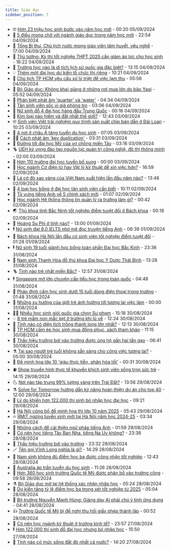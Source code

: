 ```yaml
---
title: Giáo dục
sidebar_position: 7
---
```


<!-- vnexpress-giao-duc:START -->
- 🤓 [Hơn 23 triệu học sinh bước vào năm học mới](https://vnexpress.net/hon-23-trieu-hoc-sinh-buoc-vao-nam-hoc-moi-4788964.html) - 00:20 05/09/2024
- 🦆 [5 điều mong chờ với ngành giáo dục trong năm học mới](https://vnexpress.net/5-dieu-mong-cho-voi-nganh-giao-duc-trong-nam-hoc-moi-4788612.html) - 22:54 04/09/2024
- 🦩 [Tổng Bí thư, Chủ tịch nước mong giáo viên tâm huyết, yêu nghề](https://vnexpress.net/thu-chu-tich-nuoc-tong-bi-thu-to-lam-gui-nganh-giao-duc-khai-giang-nam-hoc-moi-4789013.html) - 17:00 04/09/2024
- 🌮 [Thủ tướng: Kỳ thi tốt nghiệp THPT 2025 cần giảm áp lực cho học sinh](https://vnexpress.net/thu-tuong-ky-thi-tot-nghiep-thpt-2025-can-giam-ap-luc-cho-hoc-sinh-4789119.html) - 16:22 04/09/2024
- 🔭 [Trường học nào là di tích lịch sử quốc gia đặc biệt?](https://vnexpress.net/truong-hoc-nao-la-di-tich-lich-su-quoc-gia-dac-biet-4788999.html) - 13:15 04/09/2024
- 💡 [Thêm một đại học dự kiến tổ chức thi riêng](https://vnexpress.net/them-mot-dai-hoc-du-kien-to-chuc-thi-rieng-4788955.html) - 10:21 04/09/2024
- 🥰 [Chủ tịch TP HCM yêu cầu xử lý triệt để việc lạm thu](https://vnexpress.net/chu-tich-tp-hcm-yeu-cau-xu-ly-triet-de-viec-lam-thu-4788866.html) - 05:56 04/09/2024
- 🐲 [Bộ Giáo dục: Không khai giảng ở những nơi mưa lớn do bão Yagi](https://vnexpress.net/bo-giao-duc-khong-khai-giang-o-nhung-noi-mua-lon-do-bao-yagi-4788919.html) - 05:52 04/09/2024
- 🦒 [Phân biệt phát âm &#39;quarter&#39; và &#39;water&#39;](https://vnexpress.net/phan-biet-phat-am-quarter-va-water-4788888.html) - 04:34 04/09/2024
- 🦆 [Tân sinh viên sốc vì giá phòng trọ](https://vnexpress.net/gia-nha-tro-sinh-vien-tai-ha-noi-4780397.html) - 03:06 04/09/2024
- 🧰 [Nữ sinh đỗ 4 đại học hàng đầu Trung Quốc](https://vnexpress.net/nu-sinh-do-4-dai-hoc-hang-dau-trung-quoc-4788713.html) - 00:16 04/09/2024
- 🐘 [Kim loại nào hiếm và đắt nhất thế giới?](https://vnexpress.net/kim-loai-nao-hiem-va-dat-nhat-the-gioi-4788648.html) - 12:43 03/09/2024
- 🤓 [Sinh viên Việt trải nghiệm quy trình sản xuất chip bán dẫn ở Đài Loan](https://vnexpress.net/sinh-vien-viet-trai-nghiem-quy-trinh-san-xuat-chip-ban-dan-o-dai-loan-4788617.html) - 10:25 03/09/2024
- 🧰 [4 nơi ở châu Á tăng tuyển du học sinh](https://vnexpress.net/4-noi-o-chau-a-tang-tuyen-du-hoc-sinh-4776397.html) - 07:05 03/09/2024
- 🧑‍💻 [Cách phát âm &#39;key duplication&#39;](https://vnexpress.net/cach-phat-am-key-duplication-4788566.html) - 03:31 03/09/2024
- 🫶 [Đường tới đại học Mỹ của vợ chồng miền Tây](https://vnexpress.net/duong-toi-dai-hoc-my-cua-vo-chong-mien-tay-4788023.html) - 03:16 03/09/2024
- 🪜 [UEH kỳ vọng đào tạo nguồn lực quản trị công nghệ, đô thị thông minh](https://vnexpress.net/ueh-ky-vong-dao-tao-nguon-luc-quan-tri-cong-nghe-do-thi-thong-minh-4787658.html) - 02:00 03/09/2024
- 🎊 [Hơn 110 trường đại học tuyển bổ sung](https://vnexpress.net/hon-110-truong-dai-hoc-tuyen-bo-sung-4788249.html) - 00:00 03/09/2024
- 🧐 [Học ngành Cơ điện tử hay Vật lý kỹ thuật dễ xin việc hơn?](https://vnexpress.net/hoc-nganh-co-dien-tu-hay-vat-ly-ky-thuat-de-xin-viec-hon-4788216.html) - 16:59 02/09/2024
- 🌈 [Lá cờ đỏ sao vàng của Việt Nam xuất hiện lần đầu năm nào?](https://vnexpress.net/la-co-do-sao-vang-cua-viet-nam-xuat-hien-lan-dau-nam-nao-4788414.html) - 13:48 02/09/2024
- 🥰 [4 loại học bổng ở đại học tân sinh viên cần biết](https://vnexpress.net/4-loai-hoc-bong-o-dai-hoc-tan-sinh-vien-can-biet-4786121.html) - 10:11 02/09/2024
- 🎡 [Từ vựng tiếng Anh về 5 chính sách mới](https://vnexpress.net/tu-vung-tieng-anh-ve-5-chinh-sach-moi-4788319.html) - 01:07 02/09/2024
- 🎊 [Học ngành Hệ thống thông tin quản lý ra trường làm gì?](https://vnexpress.net/hoc-nganh-he-thong-thong-tin-quan-ly-ra-truong-lam-gi-4788248.html) - 00:42 02/09/2024
- 🌏 [Thủ khoa tỉnh Bắc Ninh tốt nghiệp điểm tuyệt đối ở Bách khoa](https://vnexpress.net/thu-khoa-tinh-bac-ninh-tot-nghiep-diem-tuyet-doi-o-bach-khoa-4788183.html) - 00:16 02/09/2024
- 🥸 [Hoàng Su Phì ở tỉnh nào?](https://vnexpress.net/hoang-su-phi-o-tinh-nao-4787557.html) - 13:00 01/09/2024
- 🕴 [Nữ sinh đạt 8.0 IELTS nhờ mê đọc truyện tiếng Anh](https://vnexpress.net/nu-sinh-dat-8-0-ielts-nho-me-doc-truyen-tieng-anh-4787808.html) - 06:39 01/09/2024
- 💂 [Bách khoa Hà Nội lần đầu có sinh viên tốt nghiệp điểm tuyệt đối](https://vnexpress.net/bach-khoa-ha-noi-lan-dau-co-sinh-vien-tot-nghiep-diem-tuyet-doi-4788089.html) - 01:28 01/09/2024
- 🕴 [Nữ sinh 19 tuổi giành học bổng toàn phần Đại học Bắc Kinh](https://vnexpress.net/nu-sinh-19-tuoi-gianh-hoc-bong-toan-phan-dai-hoc-bac-kinh-4786261.html) - 23:36 31/08/2024
- 🌋 [Nam sinh Thanh Hóa đỗ thủ khoa Đại học Y Dược Thái Bình](https://vnexpress.net/nam-sinh-thanh-hoa-do-thu-khoa-dai-hoc-y-duoc-thai-binh-4785844.html) - 13:28 31/08/2024
- 🪜 [Tỉnh nào trẻ nhất miền Bắc?](https://vnexpress.net/tinh-nao-tre-nhat-mien-bac-4788020.html) - 12:57 31/08/2024
- 🕴 [Singapore mở lớp chuyên cấp tiểu học trong toàn quốc](https://vnexpress.net/singapore-mo-lop-chuyen-cap-tieu-hoc-trong-toan-quoc-4786389.html) - 04:48 31/08/2024
- 🎃 [Pháp định cấm học sinh dưới 15 tuổi dùng điện thoại trong trường](https://vnexpress.net/phap-dinh-cam-hoc-sinh-duoi-15-tuoi-dung-dien-thoai-trong-truong-4786657.html) - 01:48 31/08/2024
- 🦏 [Những xu hướng của giới trẻ ảnh hưởng tới tương lai việc làm](https://vnexpress.net/nhung-xu-huong-cua-gioi-tre-anh-huong-toi-tuong-lai-viec-lam-4787695.html) - 00:00 31/08/2024
- 🧑‍🏫 [Nhiều học sinh giỏi quốc gia chọn Sư phạm](https://vnexpress.net/nhieu-hoc-sinh-gioi-quoc-gia-chon-su-pham-4787642.html) - 15:18 30/08/2024
- 💡 [8 trẻ mầm non mắc kẹt ở trường khi lũ về](https://vnexpress.net/8-tre-mam-non-mac-ket-o-truong-khi-lu-ve-4787743.html) - 12:24 30/08/2024
- 🐎 [Tỉnh nào có diện tích trồng thanh long lớn nhất?](https://vnexpress.net/tinh-nao-co-dien-tich-trong-thanh-long-lon-nhat-4787720.html) - 12:13 30/08/2024
- 🧰 [TP HCM cấm ép học sinh mua đồng phục, sách tham khảo](https://vnexpress.net/tp-hcm-cam-ep-hoc-sinh-mua-dong-phuc-sach-tham-khao-4787706.html) - 11:15 30/08/2024
- 🙉 [Thầy hiệu trưởng bơi vào trường được ủng hộ gần hai tấn gạo](https://vnexpress.net/thay-hieu-truong-boi-vao-truong-duoc-ung-ho-gan-hai-tan-gao-4787413.html) - 06:41 30/08/2024
- ⚗️ [Tại sao người trẻ tuổi không sẵn sàng cho công việc tương lai?](https://vnexpress.net/tai-sao-nguoi-tre-tuoi-khong-san-sang-cho-cong-viec-tuong-lai-4787264.html) - 05:00 30/08/2024
- 🌝 [Đề minh họa lớp 10 &#39;giàu thực tiễn, phân hóa tốt&#39;](https://vnexpress.net/de-minh-hoa-lop-10-giau-thuc-tien-phan-hoa-tot-4787318.html) - 00:31 30/08/2024
- ⛽️ [Show truyền hình thực tế khuyến khích sinh viên sống trọn sức trẻ](https://vnexpress.net/show-truyen-hinh-thuc-te-khuyen-khich-sinh-vien-song-tron-suc-tre-4787165.html) - 14:15 29/08/2024
- 🌜 [Nơi nào tập trung 99% lượng vàng trên Trái Đất?](https://vnexpress.net/noi-nao-tap-trung-99-luong-vang-tren-trai-dat-4787242.html) - 13:56 29/08/2024
- ⚗️ [Solve for Tomorrow hướng dẫn kỹ năng hoàn thiện dự án cho top 40](https://vnexpress.net/solve-for-tomorrow-huong-dan-ky-nang-hoan-thien-du-an-cho-top-40-4787054.html) - 12:00 29/08/2024
- 🧰 [Lý do khiến hơn 122.000 thí sinh bỏ nhập học đại học](https://vnexpress.net/ly-do-khien-hon-122-000-thi-sinh-bo-nhap-hoc-dai-hoc-4786813.html) - 09:21 29/08/2024
- 🤗 [Hà Nội công bố đề minh họa thi lớp 10 năm 2025](https://vnexpress.net/ha-noi-cong-bo-de-minh-hoa-thi-lop-10-nam-2025-4786811.html) - 05:43 29/08/2024
- 🔥 [RMIT ngừng tuyển sinh mới tại Hà Nội năm học 2024-25](https://vnexpress.net/rmit-ngung-tuyen-sinh-moi-tai-ha-noi-nam-hoc-2024-25-4786833.html) - 03:34 29/08/2024
- 💪 [Những cách để cải thiện ngữ pháp tiếng Anh](https://vnexpress.net/nhung-cach-de-cai-thien-ngu-phap-tieng-anh-4785913.html) - 01:59 29/08/2024
- 💂 [Có nên học tiếng Tây Ban Nha, tiếng Na Uy không?](https://vnexpress.net/co-nen-hoc-tieng-tay-ban-nha-tieng-na-uy-khong-4786829.html) - 23:38 28/08/2024
- 🌮 [Thầy hiệu trưởng bơi vào trường](https://vnexpress.net/thay-hieu-truong-boi-vao-truong-4786872.html) - 23:32 28/08/2024
- 🪄 [Tên gọi Vĩnh Long nghĩa là gì?](https://vnexpress.net/ten-goi-vinh-long-nghia-la-gi-4786821.html) - 14:29 28/08/2024
- 🎡 [Nam sinh không đủ điểm học bạ được công nhận tốt nghiệp](https://vnexpress.net/nam-sinh-khong-du-diem-hoc-ba-duoc-cong-nhan-tot-nghiep-4786714.html) - 12:43 28/08/2024
- 🌈 [Australia áp trần tuyển du học sinh](https://vnexpress.net/australia-ap-tran-tuyen-du-hoc-sinh-4786452.html) - 11:26 28/08/2024
- 🎊 [Hơn 360 học sinh trường Quốc tế Mỹ được phân bổ vào trường công](https://vnexpress.net/hon-360-hoc-sinh-truong-quoc-te-my-duoc-phan-bo-vao-truong-cong-4786799.html) - 09:58 28/08/2024
- ⚗️ [Bộ Giáo dục mở lại hệ thống xác nhận nhập học](https://vnexpress.net/bo-giao-duc-mo-lai-he-thong-xac-nhan-nhap-hoc-4786647.html) - 05:24 28/08/2024
- 🌁 [Dự kiến tăng tỷ lệ điểm học bạ trong xét tốt nghiệp từ 2025](https://vnexpress.net/du-kien-tang-ty-le-diem-hoc-ba-trong-xet-tot-nghiep-tu-2025-4786630.html) - 05:04 28/08/2024
- 🦏 [Bộ trưởng Nguyễn Mạnh Hùng: Giảng dạy AI phải chú ý tính ứng dụng](https://vnexpress.net/bo-truong-nguyen-manh-hung-giang-day-ai-phai-chu-y-tinh-ung-dung-4786599.html) - 04:41 28/08/2024
- 👍 [Trường Quốc tế Mỹ bị đề nghị thu hồi giấy phép thành lập](https://vnexpress.net/truong-quoc-te-my-bi-de-nghi-thu-hoi-giay-phep-thanh-lap-4786474.html) - 00:52 28/08/2024
- 🌈 [Có nên học ngành kỹ thuật ở trường kinh tế?](https://vnexpress.net/co-nen-hoc-nganh-ky-thuat-o-truong-kinh-te-4785510.html) - 23:57 27/08/2024
- 🕴 [Hơn 122.000 thí sinh đỗ đại học nhưng bỏ nhập học](https://vnexpress.net/hon-122-000-thi-sinh-do-dai-hoc-nhung-bo-nhap-hoc-4786441.html) - 15:50 27/08/2024
- 🧰 [Tỉnh nào có mức sống đắt đỏ nhất cả nước?](https://vnexpress.net/tinh-nao-co-muc-song-dat-do-nhat-ca-nuoc-4786404.html) - 14:20 27/08/2024<!-- vnexpress-giao-duc:END -->
